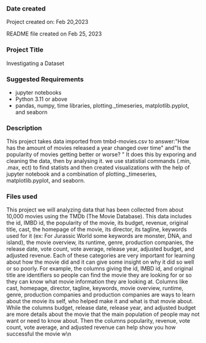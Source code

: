 ### Date created
Project created on: Feb 20,2023

README file created on Feb 25, 2023

### Project Title
Investigating a Dataset

### Suggested Requirements
- jupyter notebooks
- Python 3.11 or above
- pandas, numpy, time libraries, plotting._timeseries, matplotlib.pyplot, and seaborn

### Description
This project takes data imported from tmbd-movies.csv to answer:"How has the amount of movies released a year changed over time" and"Is the popularity of movies getting better or worse? "
It does this by exporing and cleaning the data, then by analysing it. we use statistial commands (.min, .max, ect) to find statists and then created visualizations with the help of jupyter notebook and a combination of plotting._timeseries, matplotlib.pyplot, and seaborn.
### Files used
This project we will analyzing data that has been collected from about 10,000 movies using the TMDb (The Movie Database).
This data includes the id, IMBD id, the popularity of the movie, its budget, revenue, original title, cast, the homepage of the movie, its director, its tagline, keywords used for it (ex: For Jurassic World some keywords are monster, DNA, and island), the movie overview, its runtime, genre, production companies, the release date, vote count, vote average, release year, adjusted budget, and adjusted revenue. Each of these categories are very important for learning about how the movie did and it can give some insight on why it did so well or so poorly. For example, the columns giving the id, IMBD id, and original title are identifiers so people can find the movie they are looking for or so they can know what movie information they are looking at. Columns like cast, homepage, director, tagline, keywords, movie overview, runtime, genre, production companies and production companies are ways to learn about the movie its self, who helped make it and what is that movie about. While the columns budget, release date, release year, and adjusted budget are more details about the movie that the main population of people may not want or need to know about. Then the columns popularity, revenue, vote count, vote average, and adjusted revenue can help show you how successful the movie w\n
